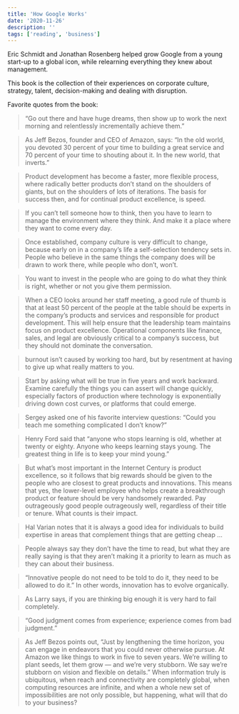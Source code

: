 ```yaml
---
title: 'How Google Works'
date: '2020-11-26'
description: ''
tags: ['reading', 'business']
---
```


Eric Schmidt and Jonathan Rosenberg helped grow Google from a young start-up to a global icon, while relearning everything they knew about management.

This book is the collection of their experiences on corporate culture, strategy, talent, decision-making and dealing with disruption.

Favorite quotes from the book:

> “Go out there and have huge dreams, then show up to work the next morning and relentlessly incrementally achieve them.”

> As Jeff Bezos, founder and CEO of Amazon, says: “In the old world, you devoted 30 percent of your time to building a great service and 70 percent of your time to shouting about it. In the new world, that inverts.”

> Product development has become a faster, more flexible process, where radically better products don’t stand on the shoulders of giants, but on the shoulders of lots of iterations. The basis for success then, and for continual product excellence, is speed.

> If you can’t tell someone how to think, then you have to learn to manage the environment where they think. And make it a place where they want to come every day.

> Once established, company culture is very difficult to change, because early on in a company’s life a self-selection tendency sets in. People who believe in the same things the company does will be drawn to work there, while people who don’t, won’t.

> You want to invest in the people who are going to do what they think is right, whether or not you give them permission.

> When a CEO looks around her staff meeting, a good rule of thumb is that at least 50 percent of the people at the table should be experts in the company’s products and services and responsible for product development. This will help ensure that the leadership team maintains focus on product excellence. Operational components like finance, sales, and legal are obviously critical to a company’s success, but they should not dominate the conversation.

> burnout isn’t caused by working too hard, but by resentment at having to give up what really matters to you.

> Start by asking what will be true in five years and work backward. Examine carefully the things you can assert will change quickly, especially factors of production where technology is exponentially driving down cost curves, or platforms that could emerge.

> Sergey asked one of his favorite interview questions: “Could you teach me something complicated I don’t know?”

> Henry Ford said that “anyone who stops learning is old, whether at twenty or eighty. Anyone who keeps learning stays young. The greatest thing in life is to keep your mind young.”

> But what’s most important in the Internet Century is product excellence, so it follows that big rewards should be given to the people who are closest to great products and innovations. This means that yes, the lower-level employee who helps create a breakthrough product or feature should be very handsomely rewarded. Pay outrageously good people outrageously well, regardless of their title or tenure. What counts is their impact.

> Hal Varian notes that it is always a good idea for individuals to build expertise in areas that complement things that are getting cheap ...

> People always say they don’t have the time to read, but what they are really saying is that they aren’t making it a priority to learn as much as they can about their business.

> “Innovative people do not need to be told to do it, they need to be allowed to do it.” In other words, innovation has to evolve organically.

> As Larry says, if you are thinking big enough it is very hard to fail completely.

> “Good judgment comes from experience; experience comes from bad judgment.”

> As Jeff Bezos points out, “Just by lengthening the time horizon, you can engage in endeavors that you could never otherwise pursue. At Amazon we like things to work in five to seven years. We’re willing to plant seeds, let them grow — and we’re very stubborn. We say we’re stubborn on vision and flexible on details.” When information truly is ubiquitous, when reach and connectivity are completely global, when computing resources are infinite, and when a whole new set of impossibilities are not only possible, but happening, what will that do to your business?
